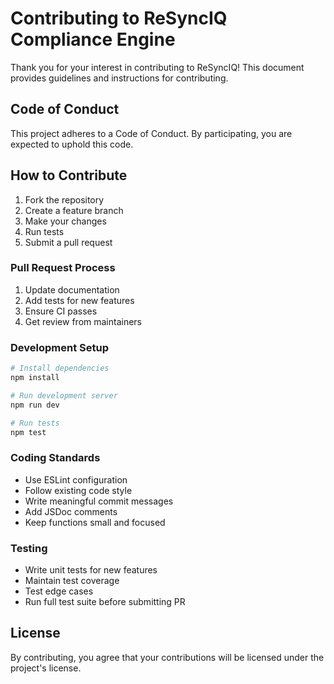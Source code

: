 # Contributing to ReSyncIQ Compliance Engine

Thank you for your interest in contributing to ReSyncIQ! This document provides guidelines and instructions for contributing.

## Code of Conduct

This project adheres to a Code of Conduct. By participating, you are expected to uphold this code.

## How to Contribute

1. Fork the repository
2. Create a feature branch
3. Make your changes
4. Run tests
5. Submit a pull request

### Pull Request Process

1. Update documentation
2. Add tests for new features
3. Ensure CI passes
4. Get review from maintainers

### Development Setup

```bash
# Install dependencies
npm install

# Run development server
npm run dev

# Run tests
npm test
```

### Coding Standards

- Use ESLint configuration
- Follow existing code style
- Write meaningful commit messages
- Add JSDoc comments
- Keep functions small and focused

### Testing

- Write unit tests for new features
- Maintain test coverage
- Test edge cases
- Run full test suite before submitting PR

## License

By contributing, you agree that your contributions will be licensed under the project's license. 
